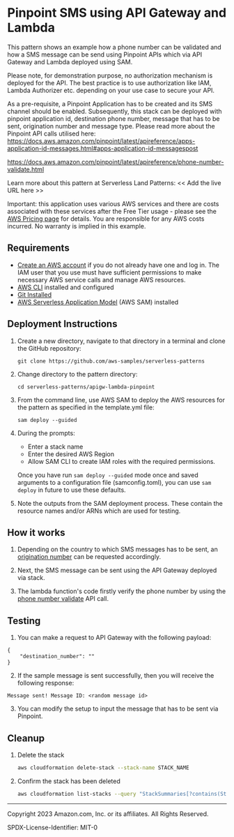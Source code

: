 # Pinpoint SMS using API Gateway and Lambda

This pattern shows an example how a phone number can be validated and how a SMS message can be send using Pinpoint APIs which via API Gateway and Lambda deployed using SAM.  

Please note, for demonstration purpose, no authorization mechanism is deployed for the API. The best practice is to use authorization like IAM, Lambda Authorizer etc. depending on your use case to secure your API. 

As a pre-requisite, a Pinpoint Application has to be created and its SMS channel should be enabled. Subsequently, this stack can be deployed with pinpoint application id, destination phone number, message that has to be sent, origination number and message type. Please read more about the Pinpoint API calls utilised here:
https://docs.aws.amazon.com/pinpoint/latest/apireference/apps-application-id-messages.html#apps-application-id-messagespost

https://docs.aws.amazon.com/pinpoint/latest/apireference/phone-number-validate.html

Learn more about this pattern at Serverless Land Patterns: << Add the live URL here >>

Important: this application uses various AWS services and there are costs associated with these services after the Free Tier usage - please see the [AWS Pricing page](https://aws.amazon.com/pricing/) for details. You are responsible for any AWS costs incurred. No warranty is implied in this example.

## Requirements

* [Create an AWS account](https://portal.aws.amazon.com/gp/aws/developer/registration/index.html) if you do not already have one and log in. The IAM user that you use must have sufficient permissions to make necessary AWS service calls and manage AWS resources.
* [AWS CLI](https://docs.aws.amazon.com/cli/latest/userguide/install-cliv2.html) installed and configured
* [Git Installed](https://git-scm.com/book/en/v2/Getting-Started-Installing-Git)
* [AWS Serverless Application Model](https://docs.aws.amazon.com/serverless-application-model/latest/developerguide/serverless-sam-cli-install.html) (AWS SAM) installed

## Deployment Instructions

1. Create a new directory, navigate to that directory in a terminal and clone the GitHub repository:
    ``` 
    git clone https://github.com/aws-samples/serverless-patterns
    ```
1. Change directory to the pattern directory:
    ```
    cd serverless-patterns/apigw-lambda-pinpoint
    ```
1. From the command line, use AWS SAM to deploy the AWS resources for the pattern as specified in the template.yml file:
    ```
    sam deploy --guided
    ```
1. During the prompts:
    * Enter a stack name
    * Enter the desired AWS Region
    * Allow SAM CLI to create IAM roles with the required permissions.

    Once you have run `sam deploy --guided` mode once and saved arguments to a configuration file (samconfig.toml), you can use `sam deploy` in future to use these defaults.

1. Note the outputs from the SAM deployment process. These contain the resource names and/or ARNs which are used for testing.

## How it works

1. Depending on the country to which SMS messages has to be sent, an [origination number](https://docs.aws.amazon.com/pinpoint/latest/userguide/settings-sms-request-number.html) can be requested accordingly.

2. Next, the SMS message can be sent using the API Gateway deployed via stack.

3. The lambda function's code firstly verify the phone number by using the [phone number validate](https://docs.aws.amazon.com/pinpoint/latest/apireference/phone-number-validate.html) API call.

## Testing

1. You can make a request to API Gateway with the following payload:

```
{
    "destination_number": ""
}
```
2. If the sample message is sent successfully, then you will receive the following response:

```
Message sent! Message ID: <random message id> 
```

3. You can modify the setup to input the message that has to be sent via Pinpoint.

## Cleanup
 
1. Delete the stack
    ```bash
    aws cloudformation delete-stack --stack-name STACK_NAME
    ```
1. Confirm the stack has been deleted
    ```bash
    aws cloudformation list-stacks --query "StackSummaries[?contains(StackName,'STACK_NAME')].StackStatus"
    ```
----
Copyright 2023 Amazon.com, Inc. or its affiliates. All Rights Reserved.

SPDX-License-Identifier: MIT-0
